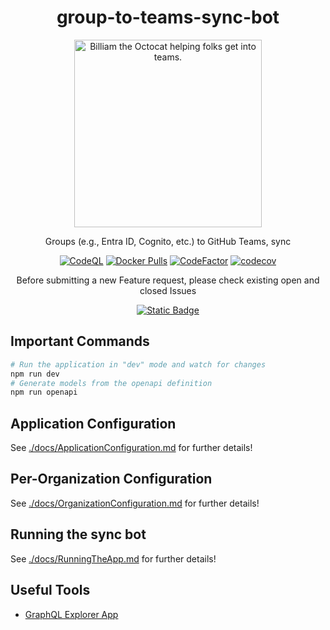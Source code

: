 <div align="center">

# group-to-teams-sync-bot

<img src="https://github.com/cloudpups/github-teams-user-sync/assets/4266541/f7a72671-0d41-498b-8efb-a0e63ac2b25d" alt="Billiam the Octocat helping folks get into teams." width="300" />

Groups (e.g., Entra ID, Cognito, etc.) to GitHub Teams, sync

[![CodeQL](https://github.com/cloudpups/github-teams-user-sync/actions/workflows/codeql.yml/badge.svg)](https://github.com/cloudpups/github-teams-user-sync/actions/workflows/codeql.yml) [![Docker Pulls](https://img.shields.io/docker/pulls/trfc/github-teams-user-sync)](https://hub.docker.com/r/trfc/github-teams-user-sync) [![CodeFactor](https://www.codefactor.io/repository/github/cloudpups/github-teams-user-sync/badge)](https://www.codefactor.io/repository/github/cloudpups/github-teams-user-sync) [![codecov](https://codecov.io/gh/cloudpups/github-teams-user-sync/graph/badge.svg?token=CS2EM7ZITZ)](https://codecov.io/gh/cloudpups/github-teams-user-sync)

Before submitting a new Feature request, please check existing open and closed Issues

[![Static Badge](https://img.shields.io/badge/Open%20and%20Closed-Feature%20Requests-Gray?style=flat&labelColor=9EFFB6&color=FF9D87)
](https://github.com/cloudpups/github-teams-user-sync/issues?q=is%3Aissue+label%3Aenhancement+)

</div>

## Important Commands

```sh
# Run the application in "dev" mode and watch for changes
npm run dev
# Generate models from the openapi definition
npm run openapi
```

## Application Configuration

See [./docs/ApplicationConfiguration.md](./docs/ApplicationConfiguration.md) for further details!

## Per-Organization Configuration

See [./docs/OrganizationConfiguration.md](./docs/OrganizationConfiguration.md) for further details!

## Running the sync bot

See [./docs/RunningTheApp.md](./docs/RunningTheApp.md) for further details!

## Useful Tools

* [GraphQL Explorer App](https://altairgraphql.dev/)
